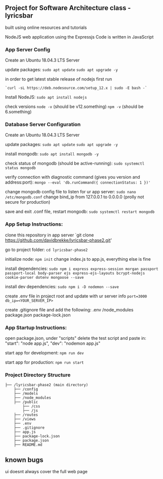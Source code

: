 ## Project for Software Architecture class - lyricsbar

built using online resources and tutorials

NodeJS web application using the Expressjs
Code is written in JavaScript

### App Server Config

Create an Ubuntu 18.04.3 LTS Server

update packages:
    `sudo apt update`
    `sudo apt upgrade -y`

in order to get latest stable release of nodejs first run

    `curl -sL https://deb.nodesource.com/setup_12.x | sudo -E bash -`

Install NodeJS: 
    `sudo apt install nodejs`

check versions
    `node -v` (should be v12.something)
    `npm -v` (should be 6.something)

### Database Server Configuration

Create an Ubuntu 18.04.3 LTS Server

update packages:
    `sudo apt update`
    `sudo apt upgrade -y`

install mongodb:
	`sudo apt install mongodb -y`

check status of mongodb (should be active-running):
	`sudo systemctl status mongodb`

verify connection with diagnostic command (gives you version and address:port):
	`mongo --eval 'db.runCommand({ connectionStatus: 1 })'`

change mongodb config file to listen for ur app server:
    `sudo nano /etc/mongodb.conf`
    change bind_ip from 127.0.0.1 to 0.0.0.0
    (prolly not secure for production)

save and exit .conf file, restart mongodb:
	`sudo systemctl restart mongodb`

### App Setup Instructions:

clone this repository in app server
    `git clone https://github.com/davidbrekke/lyricsbar-phase2.git'

go to project folder:
    `cd lyricsbar-phase2`

initialize node:
    `npm init`
    change index.js to app.js, everything else is fine

install dependencies:
    `sudo npm i express express-session morgan passport passport-local body-parser ejs express-ejs-layouts bcrypt-nodejs cookie-parser dotenv mongoose --save`

install dev dependencies:
    `sudo npm i -D nodemon --save`

create .env file in project root and update with ur server info
    `port=3000`
    `db_ip=<YOUR_SERVER_IP>`

create .gitignore file and add the following:
    .env
    /node_modules
    package.json
    package-lock.json

### App Startup Instructions:

open package.json, under "scripts" delete the test script and paste in:
    "start": "node app.js",
    "dev": "nodemon app.js"

start app for development:
    `npm run dev`

start app for production:
    `npm run start`

### Project Directory Structure

    ├── /lyricsbar-phase2 (main directory)
        ├── /config
        ├── /models
        ├── /node_modules
        ├── /public
            ├── /css
            ├── /js
        ├── /routes
        ├── /views
        ├── .env
        ├── .gitignore
        ├── app.js
        ├── package-lock.json
        ├── package.json
        ├── README.md

## known bugs

ui doesnt always cover the full web page